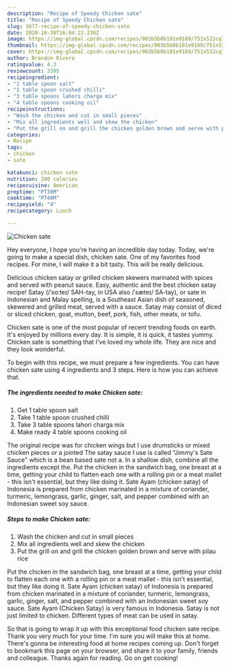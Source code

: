 ```yaml
---
description: "Recipe of Speedy Chicken sate"
title: "Recipe of Speedy Chicken sate"
slug: 1677-recipe-of-speedy-chicken-sate
date: 2020-10-30T16:04:23.236Z
image: https://img-global.cpcdn.com/recipes/903b5b0b101e9189/751x532cq70/chicken-sate-recipe-main-photo.jpg
thumbnail: https://img-global.cpcdn.com/recipes/903b5b0b101e9189/751x532cq70/chicken-sate-recipe-main-photo.jpg
cover: https://img-global.cpcdn.com/recipes/903b5b0b101e9189/751x532cq70/chicken-sate-recipe-main-photo.jpg
author: Brandon Rivera
ratingvalue: 4.3
reviewcount: 3395
recipeingredient:
- "1 table spoon salt"
- "1 table spoon crushed chilli"
- "3 table spoons lahori charga mix"
- "4 table spoons cooking oil"
recipeinstructions:
- "Wash the chicken and cut in small pieces"
- "Mix all ingredients well and skew the chicken"
- "Put the grill on and grill the chicken golden brown and serve with pilau rice"
categories:
- Recipe
tags:
- chicken
- sate

katakunci: chicken sate 
nutrition: 200 calories
recipecuisine: American
preptime: "PT30M"
cooktime: "PT40M"
recipeyield: "4"
recipecategory: Lunch

---
```



![Chicken sate](https://img-global.cpcdn.com/recipes/903b5b0b101e9189/751x532cq70/chicken-sate-recipe-main-photo.jpg)

Hey everyone, I hope you're having an incredible day today. Today, we're going to make a special dish, chicken sate. One of my favorites food recipes. For mine, I will make it a bit tasty. This will be really delicious.

Delicious chicken satay or grilled chicken skewers marinated with spices and served with peanut sauce. Easy, authentic and the best chicken satay recipe! Satay (/ˈsɑːteɪ/ SAH-tay, in USA also /ˈsæteɪ/ SA-tay), or sate in Indonesian and Malay spelling, is a Southeast Asian dish of seasoned, skewered and grilled meat, served with a sauce. Satay may consist of diced or sliced chicken, goat, mutton, beef, pork, fish, other meats, or tofu.

Chicken sate is one of the most popular of recent trending foods on earth. It's enjoyed by millions every day. It is simple, it is quick, it tastes yummy. Chicken sate is something that I've loved my whole life. They are nice and they look wonderful.


To begin with this recipe, we must prepare a few ingredients. You can have chicken sate using 4 ingredients and 3 steps. Here is how you can achieve that.

<!--inarticleads1-->

##### The ingredients needed to make Chicken sate:

1. Get 1 table spoon salt
1. Take 1 table spoon crushed chilli
1. Take 3 table spoons lahori charga mix
1. Make ready 4 table spoons cooking oil


The original recipe was for chicken wings but I use drumsticks or mixed chicken pieces or a jointed The satay sauce I use is called &#34;Jimmy&#39;s Sate Sauce&#34; which is a bean based sate not a. In a shallow dish, combine all the ingredients except the. Put the chicken in the sandwich bag, one breast at a time, getting your child to flatten each one with a rolling pin or a meat mallet - this isn&#39;t essential, but they like doing it. Sate Ayam (chicken satay) of Indonesia is prepared from chicken marinated in a mixture of coriander, turmeric, lemongrass, garlic, ginger, salt, and pepper combined with an Indonesian sweet soy sauce. 

<!--inarticleads2-->

##### Steps to make Chicken sate:

1. Wash the chicken and cut in small pieces
1. Mix all ingredients well and skew the chicken
1. Put the grill on and grill the chicken golden brown and serve with pilau rice


Put the chicken in the sandwich bag, one breast at a time, getting your child to flatten each one with a rolling pin or a meat mallet - this isn&#39;t essential, but they like doing it. Sate Ayam (chicken satay) of Indonesia is prepared from chicken marinated in a mixture of coriander, turmeric, lemongrass, garlic, ginger, salt, and pepper combined with an Indonesian sweet soy sauce. Sate Ayam (Chicken Satay) is very famous in Indonesia. Satay is not just limited to chicken. Different types of meat can be used in satay. 

So that is going to wrap it up with this exceptional food chicken sate recipe. Thank you very much for your time. I'm sure you will make this at home. There's gonna be interesting food at home recipes coming up. Don't forget to bookmark this page on your browser, and share it to your family, friends and colleague. Thanks again for reading. Go on get cooking!
